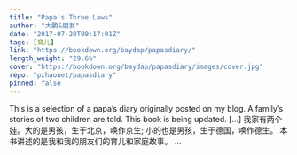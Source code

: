 ```yaml
---
title: "Papa’s Three Laws"
author: "大鹏&朋友"
date: "2017-07-20T09:17:01Z"
tags: [育儿]
link: "https://bookdown.org/baydap/papasdiary/"
length_weight: "29.6%"
cover: "https://bookdown.org/baydap/papasdiary/images/cover.jpg"
repo: "pzhaonet/papasdiary"
pinned: false
---
```


This is a selection of a papa’s diary originally posted on my blog. A family’s stories of two children are told. This book is being updated. [...] 我家有两个娃。大的是男孩，生于北京，唤作京生; 小的也是男孩，生于德国，唤作德生。 本书讲述的是我和我的朋友们的育儿和家庭故事。 ...
